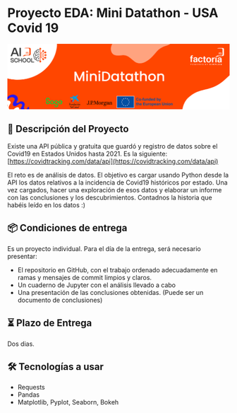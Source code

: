 # Proyecto EDA: Mini Datathon - USA Covid 19

![Banner Proyectos](assets/minidatathon.PNG)


## 📝 Descripción del Proyecto

Existe una API pública y gratuita que guardó y registro de datos sobre el Covid19 en
Estados Unidos hasta 2021. Es la siguiente:
[https://covidtracking.com/data/api](https://covidtracking.com/data/api)

El reto es de análisis de datos. El objetivo es cargar usando Python desde la API los datos
relativos a la incidencia de Covid19 históricos por estado. Una vez cargados, hacer una
exploración de esos datos y elaborar un informe con las conclusiones y los descubrimientos.
Contadnos la historia que habéis leído en los datos :)

## 📦 Condiciones de entrega
Es un proyecto individual. Para el día de la entrega, será necesario presentar:
- El repositorio en GitHub, con el trabajo ordenado adecuadamente en ramas y
mensajes de commit limpios y claros.
- Un cuaderno de Jupyter con el análisis llevado a cabo
- Una presentación de las conclusiones obtenidas. (Puede ser un documento de
conclusiones)

## ⏳ Plazo de Entrega

Dos dias.

## 🛠️ Tecnologías a usar
- Requests
- Pandas
- Matplotlib, Pyplot, Seaborn, Bokeh
